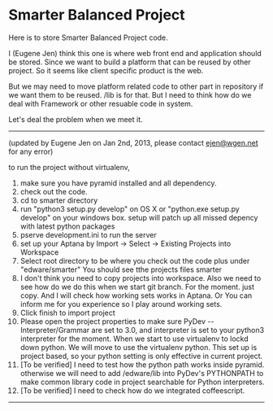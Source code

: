 Smarter Balanced Project
========================

Here is to store Smarter Balanced Project code. 

I (Eugene Jen) think this one is where web front end and application should be stored. Since we want to build a platform
that can be reused by other project. So it seems like client specific product is the web.

But we may need to move platform related code to other part in repository if we want them to be reused.
/lib is for that. But I need to think how do we deal with Framework or other resuable code in system. 

Let's deal the problem when we meet it.

***

(updated by Eugene Jen on Jan 2nd, 2013, please contact ejen@wgen.net for any error) 

to run the project without virtualenv,

1. make sure you have pyramid installed and all dependency.
2. check out the code.
3. cd to smarter directory
4. run "python3 setup.py develop" on OS X or "python.exe setup.py develop" on your windows box.
   setup will patch up all missed depency with latest python packages
5. pserve development.ini to run the server
6. set up your Aptana by Import -> Select -> Existing Projects into Workspace 
7. Select root directory to be where you check out the code plus under "edware/smarter"
   You should see tthe projects files smarter
8. I don't think you need to copy projects into workspace. Also we need to see how do we do this when
   we start git branch. For the moment. just copy. And I will check how working sets works in Aptana. Or 
   You can inform me for you experience so I play around working sets.
9. Click finish to import project
10. Please open the project properties to make sure PyDev -- Interpreter/Grammar are set to 3.0, and interpreter is
    set to your python3 interpreter for the moment. When we start to use virtualenv to lockd down python. We will move
    to use the virtualenv python. This set up is project based, so your python setting is only effective in current project.
11. [To be verified] I need to test how the python path works inside pyramid. otherwise we will need to add /edware/lib into
    PyDev's PYTHONPATH to make common library code in project searchable for Python interpreters.
12. [To be verified] I need to check how do we integrated coffeescript.

***


